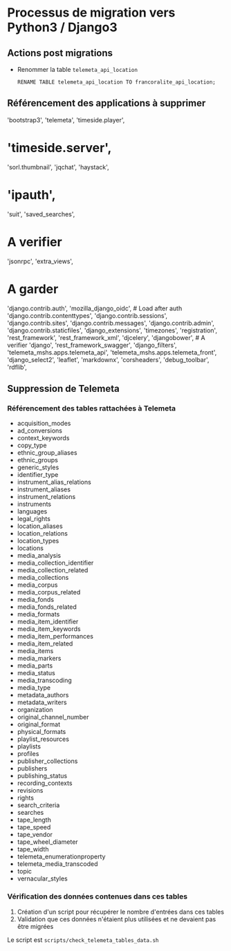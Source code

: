 # Processus de migration vers Python3 / Django3

## Actions post migrations

* Renommer la table `telemeta_api_location`

    ```
    RENAME TABLE telemeta_api_location TO francoralite_api_location;
    ```

## Référencement des applications à supprimer

'bootstrap3',
'telemeta',
'timeside.player',
# 'timeside.server',
'sorl.thumbnail',
'jqchat',
'haystack',
# 'ipauth',
'suit',
'saved_searches',



# A verifier
'jsonrpc',
'extra_views',



# A garder
'django.contrib.auth',
'mozilla_django_oidc',  # Load after auth
'django.contrib.contenttypes',
'django.contrib.sessions',
'django.contrib.sites',
'django.contrib.messages',
'django.contrib.admin',
'django.contrib.staticfiles',
'django_extensions',
'timezones',
'registration',
'rest_framework',
'rest_framework_xml',
'djcelery',
'djangobower', # A verifier
'django',
'rest_framework_swagger',
'django_filters',
'telemeta_mshs.apps.telemeta_api',
'telemeta_mshs.apps.telemeta_front',
'django_select2',
'leaflet',
'markdownx',
'corsheaders',
'debug_toolbar',
'rdflib',


## Suppression de Telemeta

### Référencement des tables rattachées à Telemeta

* acquisition_modes
* ad_conversions
* context_keywords
* copy_type
* ethnic_group_aliases
* ethnic_groups
* generic_styles
* identifier_type
* instrument_alias_relations
* instrument_aliases
* instrument_relations
* instruments
* languages
* legal_rights
* location_aliases
* location_relations
* location_types
* locations
* media_analysis
* media_collection_identifier
* media_collection_related
* media_collections
* media_corpus
* media_corpus_related
* media_fonds
* media_fonds_related
* media_formats
* media_item_identifier
* media_item_keywords
* media_item_performances
* media_item_related
* media_items
* media_markers
* media_parts
* media_status
* media_transcoding
* media_type
* metadata_authors
* metadata_writers
* organization
* original_channel_number
* original_format
* physical_formats
* playlist_resources
* playlists
* profiles
* publisher_collections
* publishers
* publishing_status
* recording_contexts
* revisions
* rights
* search_criteria
* searches
* tape_length
* tape_speed
* tape_vendor
* tape_wheel_diameter
* tape_width
* telemeta_enumerationproperty
* telemeta_media_transcoded
* topic
* vernacular_styles

### Vérification des données contenues dans ces tables

1. Création d'un script pour récupérer le nombre d'entrées dans ces tables
2. Validation que ces données n'étaient plus utilisées et ne devaient pas être migrées

Le script est `scripts/check_telemeta_tables_data.sh`
